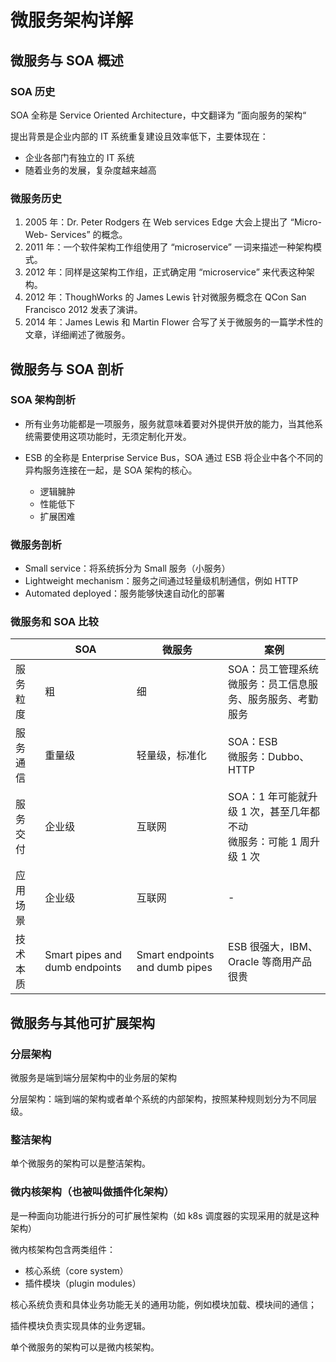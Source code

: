 # 微服务架构详解



## 微服务与 SOA 概述

### SOA 历史

SOA 全称是 Service Oriented Architecture，中文翻译为 ”面向服务的架构“

提出背景是企业内部的 IT 系统重复建设且效率低下，主要体现在：

- 企业各部门有独立的 IT 系统
- 随着业务的发展，复杂度越来越高

### 微服务历史

1. 2005 年：Dr. Peter Rodgers 在 Web services Edge 大会上提出了 “Micro-Web- Services” 的概念。
2. 2011 年：一个软件架构工作组使用了 “microservice” 一词来描述一种架构模式。
3. 2012 年：同样是这架构工作组，正式确定用 “microservice” 来代表这种架构。
4. 2012 年：ThoughWorks 的 James Lewis 针对微服务概念在 QCon San Francisco 2012 发表了演讲。
5. 2014 年：James Lewis 和 Martin Flower 合写了关于微服务的一篇学术性的文章，详细阐述了微服务。



## 微服务与 SOA 剖析

### SOA 架构剖析

- 所有业务功能都是一项服务，服务就意味着要对外提供开放的能力，当其他系统需要使用这项功能时，无须定制化开发。

- ESB 的全称是 Enterprise Service Bus，SOA 通过 ESB 将企业中各个不同的异构服务连接在一起，是 SOA 架构的核心。
  - 逻辑臃肿
  - 性能低下
  - 扩展困难

### 微服务剖析

- Small service：将系统拆分为 Small 服务（小服务）
- Lightweight mechanism：服务之间通过轻量级机制通信，例如 HTTP
- Automated deployed：服务能够快速自动化的部署



### 微服务和 SOA 比较

|          | SOA                            | 微服务                         | 案例                                                         |
| -------- | ------------------------------ | ------------------------------ | ------------------------------------------------------------ |
| 服务粒度 | 粗                             | 细                             | SOA：员工管理系统<br />微服务：员工信息服务、服务服务、考勤服务 |
| 服务通信 | 重量级                         | 轻量级，标准化                 | SOA：ESB<br />微服务：Dubbo、HTTP                            |
| 服务交付 | 企业级                         | 互联网                         | SOA：1 年可能就升级 1 次，甚至几年都不动<br />微服务：可能 1 周升级 1 次 |
| 应用场景 | 企业级                         | 互联网                         | -                                                            |
| 技术本质 | Smart pipes and dumb endpoints | Smart endpoints and dumb pipes | ESB 很强大，IBM、Oracle 等商用产品很贵                       |



## 微服务与其他可扩展架构

### 分层架构

微服务是端到端分层架构中的业务层的架构

分层架构：端到端的架构或者单个系统的内部架构，按照某种规则划分为不同层级。



### 整洁架构

单个微服务的架构可以是整洁架构。



### 微内核架构（也被叫做插件化架构）

是一种面向功能进行拆分的可扩展性架构（如 k8s 调度器的实现采用的就是这种架构）

微内核架构包含两类组件：

- 核心系统（core system）
- 插件模块（plugin modules）

核心系统负责和具体业务功能无关的通用功能，例如模块加载、模块间的通信；

插件模块负责实现具体的业务逻辑。

单个微服务的架构可以是微内核架构。